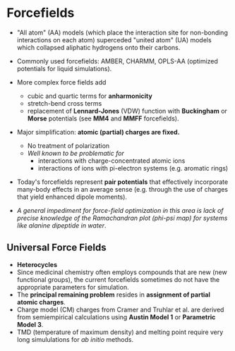 # Forcefields

* "All atom" (AA) models (which place the interaction site for non-bonding interactions on each atom) superceded "united atom" (UA) models which collapsed aliphatic hydrogens onto their carbons.
* Commonly used forcefields: AMBER, CHARMM, OPLS-AA (optimized potentials for liquid simulations).

* More complex force fields add
    * cubic and quartic terms for **anharmonicity**
    * stretch-bend cross terms
    * replacement of **Lennard-Jones** (VDW) function with **Buckingham** or **Morse** potentials (see **MM4** and **MMFF** forcefields).
* Major simplification: **atomic (partial) charges are fixed.**
    * No treatment of polarization
    * _Well known to be problematic for_
        * interactions with charge-concentrated atomic ions
        * interactions of ions with pi-electron systems (e.g. aromatic rings)
* Today's forcefields represent **pair potentials** that effectively incorporate many-body effects in an average sense (e.g. through the use of charges that yield enhanced dipole moments).
* _A general impediment for force-field optimization in this area is lack of precise knowledge of the Ramachandran plot (phi-psi map) for systems like alanine dipeptide in water_.

## Universal Force Fields
* **Heterocycles**
* Since medicinal chemistry often employs compounds that are new (new functional groups), the current forcefields sometimes do not have the appropriate parameters for simulation.
* The **principal remaining problem** resides in **assignment of partial atomic charges**.
* Charge model (CM) charges from Cramer and Truhlar et al. are derived from semiempirical calculations using **Austin Model 1** or **Parametric Model 3**.
* TMD (temperature of maximum density) and melting point require very long simululations for _ab initio_ methods.